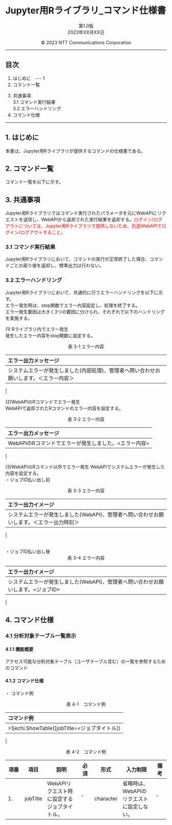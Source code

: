 <!-- この中はコメントアウトです -->
<!-- タイトル --> 
# Jupyter用Rライブラリ_コマンド仕様書

<div style="text-align: center;">

第1.0版  
2023年XX月XX日  

© 2023 NTT Communications Corporation
</div>

---

<!-- 目次 -->
## 目次
1.  はじめに　--- 1
2. コマンド一覧
<!-- グルーピングし直したコマンド一覧の並び順で作成-->
3. 共通事項  
   3.1 コマンド実行結果  
   3.2 エラーハンドリング  
4. コマンド仕様  
<!-- グルーピングし直したコマンド一覧の並び順で作成-->

---
<!-- １．はじめに-->
## 1. はじめに  
   本書は、Jupyter用Rライブラリが提供するコマンドの仕様書である。

<!-- コマンド一覧
頂いたwordのコマンド一覧をグルーピングし直して作成 -->
## 2. コマンド一覧  
   コマンド一覧を以下に示す。

<!-- 3.共通事項-->  
## 3. 共通事項  
Jupyter用Rライブラリではコマンド実行されたパラメータを元にWebAPIにリクエストを送信し、WebAPIから返却された実行結果を返却する。<span style="color: red;">ログイン/ログアウトについては、Jupyter用Rライブラリで提供しないため、別途WebAPIでログイン/ログアウトすること。</span>    


### 3.1 コマンド実行結果  
Jupyter用Rライブラリにおいて、コマンドの実行が正常終了した場合、コマンドごとの戻り値を返却し、標準出力は行わない。

### 3.2 エラーハンドリング  
Jupyter用Rライブラリにおいて、共通的に行うエラーハンドリングを以下に示す。  
エラー発生時は、stop関数でエラー内容設定し、処理を終了する。  
エラー発生要因は大きく3つの要因に分けられ、それぞれで以下のハンドリングを実施する。 <br>  

(1) Rライブラリ内でエラー発生  
発生したエラー内容をstop関数に設定する。<br>  

<div style="text-align: center;">表 3-1 エラー内容</div>

|エラー出力メッセージ|
|:----|
|システムエラーが発生しました(内部処理)、管理者へ問い合わせお願いします。＜エラー内容＞|
|

(2)WebAPIのRコマンドでエラー発生  
WebAPIで返却されたRコマンドのエラー内容を設定する。
<br>
<div style="text-align: center;">表 3-2 エラー内容</div>

|エラー出力メッセージ|
|:----|
|WebAPIのRコマンドでエラーが発生しました。<エラー内容>|
|

(3)WebAPIのRコマンド以外でエラー発生
WebAPIでシステムエラーが発生した内容を設定する。  
・ジョブID払い出し前
<br>

<div style="text-align: center;">表 3-3 エラー内容</div>

|エラー出力イメージ|
|:----|
|システムエラーが発生しました(WebAPI)、管理者へ問い合わせお願いします。＜エラー出力時刻＞|
|

<br>
・ジョブID払い出し後
<div style="text-align: center;">表 3-4 エラー内容</div>

|エラー出力イメージ|
|:----|
|システムエラーが発生しました(WebAPI)、管理者へ問い合わせお願いします。<ジョブID>|
|


<!-- コマンド仕様 
明日提出する際には、コマンド一個分の説明を一例として記載想定です-->

## 4. コマンド仕様
### 4.1	分析対象テーブル一覧表示
#### 4.1.1	機能概要
アクセス可能な分析対象テーブル（ユーザテーブル含む）の一覧を参照するためのコマンド

#### 4.1.2	コマンド仕様
・	コマンド例

<div style="text-align: center;">表 4-1　コマンド例</div>

|コマンド例|
|:----|
|>Sechi.ShowTable([jobTitle=<ジョブタイトル])|
|
<div style="text-align: center;">表 4-2　コマンド例</div>

|項番|項目|説明|必須|形式|入力制限|備考|
|----|----|----|----|----|----|----|
|1.&nbsp;&nbsp;&nbsp;&nbsp;&nbsp;|jobTitle|WebAPIリクエスト時に設定するジョブタイトル。|-&nbsp;&nbsp;&nbsp;&nbsp;&nbsp;&nbsp;|character|省略時は、WebAPIのリクエストに設定しない。|-&nbsp;&nbsp;&nbsp;&nbsp;&nbsp;&nbsp;|